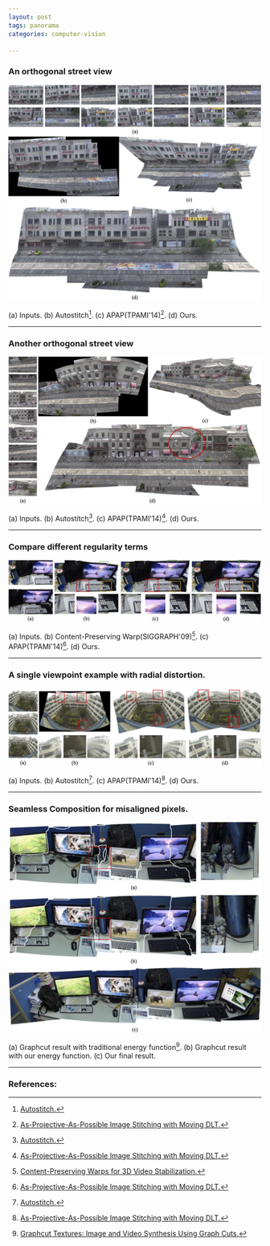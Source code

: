 ```yaml
---
layout: post
tags: panorama
categories: computer-vision

---
```


### An orthogonal street view
![](/images/panorama/street1-cn.jpg)

(a) Inputs. (b) Autostitch[^1]. (c) APAP(TPAMI'14)[^2]. (d) Ours.

---

### Another orthogonal street view
![](/images/panorama/street2.jpg)

(a) Inputs. (b) Autostitch[^1]. (c) APAP(TPAMI'14)[^2]. (d) Ours.

---

### Compare different regularity terms
![](/images/panorama/smoothness-term.jpg)

(a) Inputs. (b) Content-Preserving Warp(SIGGRAPH'09)[^3]. (c) APAP(TPAMI'14)[^2]. (d) Ours.

---

### A single viewpoint example with radial distortion.
![](/images/panorama/out.jpg)

(a) Inputs. (b) Autostitch[^1]. (c) APAP(TPAMI'14)[^2]. (d) Ours.

---

### Seamless Composition for misaligned pixels.
![](/images/panorama/desktoplong-cn.jpg)

(a) Graphcut result with traditional energy function[^4]. (b) Graphcut result with our energy function. (c) Our final result.

---


### References:
[^1]: [Autostitch.](http://www.cs.bath.ac.uk/brown/autostitch/autostitch.html)
[^2]: [As-Projective-As-Possible Image Stitching with Moving DLT.](http://cs.adelaide.edu.au/~jzaragoza/doku.php?id=mdlt)
[^3]: [Content-Preserving Warps for 3D Video Stabilization.](http://web.cecs.pdx.edu/~fliu/project/3dstab.htm)
[^4]: [Graphcut Textures: Image and Video Synthesis Using Graph Cuts.](http://www.cc.gatech.edu/cpl/projects/graphcuttextures/)
